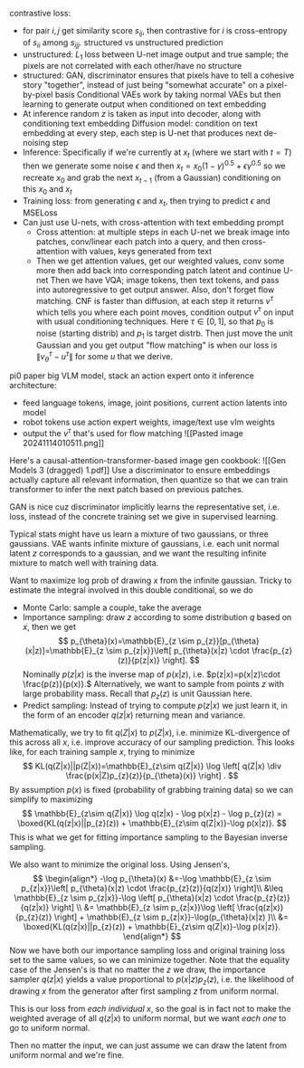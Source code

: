 contrastive loss:
- for pair $i,j$ get similarity score $s_{ij},$ then contrastive for $i$ is cross-entropy of $s_{ii}$ among ${s_{ij}}_{j}.$
structured vs unstructured prediction
- unstructured: $L_{1}$ loss between U-net image output and true sample; the pixels are not correlated with each other/have no structure
- structured: GAN, discriminator ensures that pixels have to tell a cohesive story "together", instead of just being "somewhat accurate" on a pixel-by-pixel basis
Conditional VAEs work by taking normal VAEs but then learning to generate output when conditioned on text embedding
- At inference random $z$ is taken as input into decoder, along with conditioning text embedding
Diffusion model: condition on text embedding at every step, each step is U-net that produces next de-noising step
- Inference: Specifically if we're currently at $x_{t}$ (where we start with $t=T$) then we generate some noise $\epsilon$ and then $x_{t} = x_{0}(1-\gamma)^{0.5}+\epsilon\gamma^{0.5}$ so we recreate $x_{0}$ and grab the next $x_{t-1}$ (from a Gaussian) conditioning on this $x_{0}$ and $x_{t}$
- Training loss: from generating $\epsilon$ and $x_{t},$ then trying to predict $\epsilon$ and MSELoss
- Can just use U-nets, with cross-attention with text embedding prompt
	- Cross attention: at multiple steps in each U-net we break image into patches, conv/linear each patch into a query, and then cross-attention with values, keys generated from text
	- Then we get attention values, get our weighted values, conv some more then add back into corresponding patch latent and continue U-net
Then we have VQA; image tokens, then text tokens, and pass into autoregressive to get output answer.
Also, don't forget flow matching. CNF is faster than diffusion, at each step it returns $v^{\tau}$ which tells you where each point moves, condition output $v^{\tau}$ on input with usual conditioning techniques. Here $\tau \in[0,1],$ so that $p_{0}$ is noise (starting distrib) and $p_{1}$ is target distrb.
Then just move the unit Gaussian and you get output
"flow matching" is when our loss is $\lVert v^{\tau}_{\theta}-u^{\tau} \rVert$ for some $u$ that we derive.

pi0 paper
big VLM model, stack an action expert onto it
inference architecture:
- feed language tokens, image, joint positions, current action latents into model
- robot tokens use action expert weights, image/text use vlm weights
- output the $v^{\tau}$ that's used for flow matching
![[Pasted image 20241114010511.png]]

Here's a causal-attention-transformer-based image gen cookbook:
![[Gen Models 3 (dragged) 1.pdf]]
Use a discriminator to ensure embeddings actually capture all relevant information, then quantize so that we can train transformer to infer the next patch based on previous patches.

GAN is nice cuz discriminator implicitly learns the representative set, i.e. loss, instead of the concrete training set we give in supervised learning.

Typical stats might have us learn a mixture of two gaussians, or three gaussians. VAE wants infinite mixture of gaussians, i.e. each unit normal latent $z$ corresponds to a gaussian, and we want the resulting infinite mixture to match well with training data.

Want to maximize log prob of drawing $x$ from the infinite gaussian. Tricky to estimate the integral involved in this double conditional, so we do
- Monte Carlo: sample a couple, take the average
- Importance sampling: draw $z$ according to some distribution $q$ based on $x,$ then we get $$ p_{\theta}(x)=\mathbb{E}_{z \sim p_{z}}[p_{\theta}(x|z)]=\mathbb{E}_{z \sim p_{z|x}}\left[ p_{\theta}(x|z) \cdot \frac{p_{z}(z)}{p(z|x)} \right]. $$Nominally $p(z|x)$ is the inverse map of $p(x|z),$ i.e. $p(z|x)=p(x|z)\cdot \frac{p(z)}{p(x)}.$ Alternatively, we want to sample from points $z$ with large probability mass. Recall that $p_{z}(z)$ is unit Gaussian here.
- Predict sampling: Instead of trying to compute $p(z|x)$ we just learn it, in the form of an encoder $q(z|x)$ returning mean and variance.

Mathematically, we try to fit $q(Z|x)$ to $p(Z|x),$ i.e. minimize KL-divergence of this across all $x,$ i.e. improve accuracy of our sampling prediction. This looks like, for each training sample $x,$ trying to minimize
$$
KL(q(Z|x)||p(Z|x))=\mathbb{E}_{z\sim q(Z|x)} \log \left[ q(Z|x) \div \frac{p(x|Z)p_{z}(z)}{p_{\theta}(x)} \right] .
$$
By assumption $p(x)$ is fixed (probability of grabbing training data) so we can simplify to maximizing
$$
\mathbb{E}_{z\sim q(Z|x)} \log q(z|x) - \log p(x|z) - \log p_{z}(z) = \boxed{KL(q(z|x)||p_{z}(z)) + \mathbb{E}_{z\sim q(Z|x)}-\log p(x|z)}.
$$
This is what we get for fitting importance sampling to the Bayesian inverse sampling.

We also want to minimize the original loss. Using Jensen's,
$$
\begin{align*}
-\log p_{\theta}(x)
&=-\log \mathbb{E}_{z \sim p_{z|x}}\left[ p_{\theta}(x|z) \cdot \frac{p_{z}(z)}{q(z|x)} \right]\\
&\leq \mathbb{E}_{z \sim p_{z|x}}-\log \left[ p_{\theta}(x|z) \cdot \frac{p_{z}(z)}{q(z|x)} \right] \\
&= \mathbb{E}_{z \sim p_{z|x}}\log \left[ \frac{q(z|x)}{p_{z}(z)} \right] + \mathbb{E}_{z \sim p_{z|x}}-\log(p_{\theta}(x|z) )\\
&= \boxed{KL(q(z|x)||p_{z}(z)) + \mathbb{E}_{z\sim q(Z|x)}-\log p(x|z)}.
\end{align*}
$$
Now we have both our importance sampling loss and original training loss set to the same values, so we can minimize together.
Note that the equality case of the Jensen's is that no matter the $z$ we draw, the importance sampler $q(z|x)$ yields a value proportional to $p(x|z)p_{z}(z),$ i.e. the likelihood of drawing $x$ from the generator after first sampling $z$ from uniform normal.

This is our loss from *each individual* $x,$ so the goal is in fact not to make the weighted average of all $q(z|x)$ to uniform normal, but we want *each one* to go to uniform normal.

Then no matter the input, we can just assume we can draw the latent from uniform normal and we're fine.